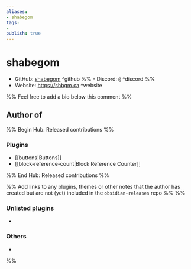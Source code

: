 ```yaml
---
aliases:
- shabegom
tags: 
- 
publish: true
---
```


# shabegom

- GitHub: [shabegom](https://github.com/shabegom/) ^github
%% - Discord: `@` ^discord %%
- Website: <https://shbgm.ca> ^website
<!-- - [[Publish sites|Publish site]]: ^publish -->

%% Feel free to add a bio below this comment %%


## Author of

%% Begin Hub: Released contributions %%
### Plugins
- [[buttons|Buttons]]
- [[block-reference-count|Block Reference Counter]]

%% End Hub: Released contributions %%

%% Add links to any plugins, themes or other notes that the author has created but are not (yet) included in the `obsidian-releases` repo %%
%%
### Unlisted plugins

- 

### Others

- 
%%

<!--
## Sponsor this author

- [[GitHub sponsors]]: [Sponsor @shabegom on GitHub Sponsors](https://github.com/sponsors/shabegom) ^github-sponsor
- [[Buy me a coffee]]: ^buy-me-a-coffee
- [[PayPal]]: ^paypal
- [[Patreon]]: ^patreon

-->

<!--
## Follow this author

- [[YouTube Channels|On YouTube]]: ^youtube
- Twitter: ^twitter
- ...
-->